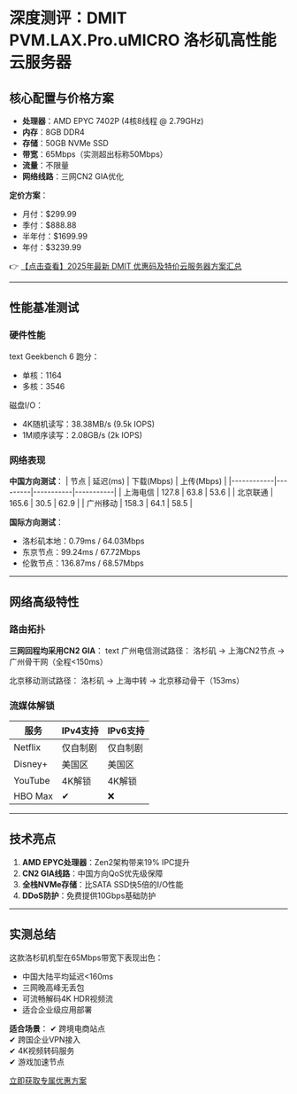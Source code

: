 # 深度测评：DMIT PVM.LAX.Pro.uMICRO 洛杉矶高性能云服务器

## 核心配置与价格方案
- **处理器**：AMD EPYC 7402P (4核8线程 @ 2.79GHz)
- **内存**：8GB DDR4
- **存储**：50GB NVMe SSD
- **带宽**：65Mbps（实测超出标称50Mbps）
- **流量**：不限量
- **网络线路**：三网CN2 GIA优化

**定价方案**：
- 月付：$299.99
- 季付：$888.88
- 半年付：$1699.99
- 年付：$3239.99

👉 [【点击查看】2025年最新 DMIT 优惠码及特价云服务器方案汇总](https://bit.ly/dmit_coupon)

---

## 性能基准测试
### 硬件性能
text
Geekbench 6 跑分：
- 单核：1164
- 多核：3546

磁盘I/O：
- 4K随机读写：38.38MB/s (9.5k IOPS)
- 1M顺序读写：2.08GB/s (2k IOPS)

### 网络表现
**中国方向测试**：
| 节点       | 延迟(ms) | 下载(Mbps) | 上传(Mbps) |
|------------|---------|-----------|-----------|
| 上海电信   | 127.8   | 63.8      | 53.6      |
| 北京联通   | 165.6   | 30.5      | 62.9      |
| 广州移动   | 158.3   | 64.1      | 58.5      |

**国际方向测试**：
- 洛杉矶本地：0.79ms / 64.03Mbps
- 东京节点：99.24ms / 67.72Mbps
- 伦敦节点：136.87ms / 68.57Mbps

---

## 网络高级特性
### 路由拓扑
**三网回程均采用CN2 GIA**：
text
广州电信测试路径：
洛杉矶 → 上海CN2节点 → 广州骨干网（全程<150ms）

北京移动测试路径：
洛杉矶 → 上海中转 → 北京移动骨干（153ms）

### 流媒体解锁
| 服务       | IPv4支持 | IPv6支持 |
|------------|---------|---------|
| Netflix    | 仅自制剧 | 仅自制剧 |
| Disney+    | 美国区   | 美国区   |
| YouTube    | 4K解锁  | 4K解锁  |
| HBO Max    | ✔       | ❌       |

---

## 技术亮点
1. **AMD EPYC处理器**：Zen2架构带来19% IPC提升
2. **CN2 GIA线路**：中国方向QoS优先级保障
3. **全栈NVMe存储**：比SATA SSD快5倍的I/O性能
4. **DDoS防护**：免费提供10Gbps基础防护

---

## 实测总结
这款洛杉矶机型在65Mbps带宽下表现出色：
- 中国大陆平均延迟<160ms
- 三网晚高峰无丢包
- 可流畅解码4K HDR视频流
- 适合企业级应用部署

**适合场景**：
✔ 跨境电商站点  
✔ 跨国企业VPN接入  
✔ 4K视频转码服务  
✔ 游戏加速节点  

[立即获取专属优惠方案](https://bit.ly/dmit_coupon)